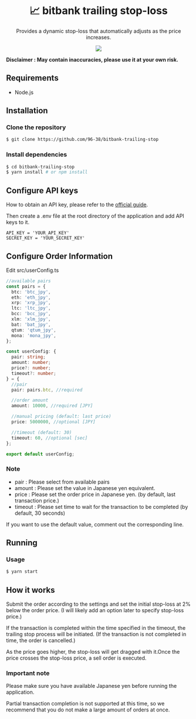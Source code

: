 <h1 align="center">📈 bitbank trailing stop-loss</h1>

<p align="center">
Provides a dynamic stop-loss that automatically adjusts as the price increases.
</p>
<p align="center">
    <img src="https://img.shields.io/badge/license-MIT-green.svg" />
</p>
<b>
Disclaimer : May contain inaccuracies, please use it at your own risk.
</b>

## Requirements

- Node.js

## Installation

### Clone the repository

```bash
$ git clone https://github.com/96-38/bitbank-trailing-stop
```

### Install dependencies

```bash
$ cd bitbank-trailing-stop
$ yarn install # or npm install
```

## Configure API keys

How to obtain an API key, please refer to the [official guide](https://support.bitbank.cc/hc/ja/articles/360036234574-API%E3%82%AD%E3%83%BC%E3%81%AE%E7%99%BA%E8%A1%8C%E3%81%A8API%E4%BB%95%E6%A7%98%E3%81%AE%E7%A2%BA%E8%AA%8D%E6%96%B9%E6%B3%95#h_62a68a59-b459-421e-8c18-335677d1a0a2).

Then create a .env file at the root directory of the application and add API keys to it.

```
API_KEY = 'YOUR_API_KEY'
SECRET_KEY = 'YOUR_SECRET_KEY'
```

## Configure Order Information

Edit src/userConfig.ts

```typescript
//available pairs
const pairs = {
  btc: 'btc_jpy',
  eth: 'eth_jpy',
  xrp: 'xrp_jpy',
  ltc: 'ltc_jpy',
  bcc: 'bcc_jpy',
  xlm: 'xlm_jpy',
  bat: 'bat_jpy',
  qtum: 'qtum_jpy',
  mona: 'mona_jpy',
};

const userConfig: {
  pair: string;
  amount: number;
  price?: number;
  timeout?: number;
} = {
  //pair
  pair: pairs.btc, //required

  //order amount
  amount: 10000, //required [JPY]

  //manual pricing (default: last price)
  price: 5000000, //optional [JPY]

  //timeout (default: 30)
  timeout: 60, //optional [sec]
};

export default userConfig;
```

### Note

- pair : Please select from available pairs
- amount : Please set the value in Japanese yen equivalent.
- price : Please set the order price in Japanese yen. (by default, last transaction price.)
- timeout : Please set time to wait for the transaction to be completed (by default, 30 seconds)

If you want to use the default value, comment out the corresponding line.

## Running

### Usage

```bash
$ yarn start
```

## How it works

Submit the order according to the settings and set the initial stop-loss at 2% below the order price. (I will likely add an option later to specify stop-loss price.)

If the transaction is completed within the time specified in the timeout, the trailing stop process will be initiated. (If the transaction is not completed in time, the order is cancelled.)

As the price goes higher, the stop-loss will get dragged with it.Once the price crosses the stop-loss price, a sell order is executed.

### Important note

Please make sure you have available Japanese yen before running the application.

Partial transaction completion is not supported at this time, so we recommend that you do not make a large amount of orders at once.
